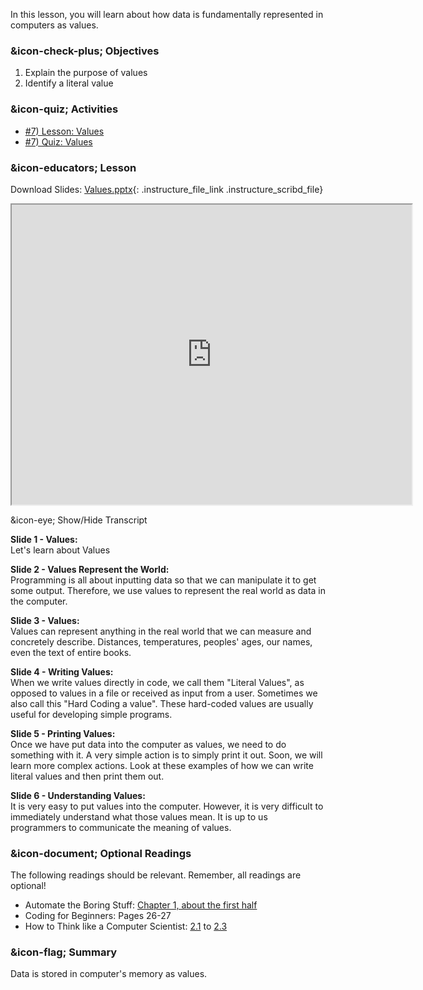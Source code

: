 In this lesson, you will learn about how data is fundamentally represented in
computers as values.

###  &icon-check-plus; Objectives

  1. Explain the purpose of values
  2. Identify a literal value

###  &icon-quiz; Activities

  * [#7) Lesson: Values](#video)
  * [#7) Quiz: Values](https://vt.instructure.com/courses/66476/assignments/356634)

###  &icon-educators; Lesson

Download Slides:
[Values.pptx](https://vt.instructure.com/courses/66476/files/5919807/download?verifier=aySz8uP4BtR7U7NpHkZuzZNxkac43QtB0tr8rYLY&wrap=1
"Values.pptx" ){: .instructure_file_link .instructure_scribd_file}

<iframe height="150" width="300" style="width: 640px; height: 480px;"
webkitallowfullscreen="webkitallowfullscreen" title="Values"
mozallowfullscreen="mozallowfullscreen"
src="https://www.youtube.com/embed/_hCig1aXNgc?feature=oembed&rel=0"
allowfullscreen="allowfullscreen"></iframe>

&icon-eye; Show/Hide Transcript

**Slide 1 - Values:**  
Let's learn about Values

**Slide 2 - Values Represent the World:**  
Programming is all about inputting data so that we can manipulate it to get
some output. Therefore, we use values to represent the real world as data in
the computer.

**Slide 3 - Values:**  
Values can represent anything in the real world that we can measure and
concretely describe. Distances, temperatures, peoples' ages, our names, even
the text of entire books.

**Slide 4 - Writing Values:**  
When we write values directly in code, we call them "Literal Values", as
opposed to values in a file or received as input from a user. Sometimes we
also call this "Hard Coding a value". These hard-coded values are usually
useful for developing simple programs.

**Slide 5 - Printing Values:**  
Once we have put data into the computer as values, we need to do something
with it. A very simple action is to simply print it out. Soon, we will learn
more complex actions. Look at these examples of how we can write literal
values and then print them out.

**Slide 6 - Understanding Values:**  
It is very easy to put values into the computer. However, it is very difficult
to immediately understand what those values mean. It is up to us programmers
to communicate the meaning of values.

###  &icon-document; Optional Readings

The following readings should be relevant. Remember, all readings are
optional!

  * Automate the Boring Stuff: [Chapter 1, about the first half](https://automatetheboringstuff.com/chapter1/)
  * Coding for Beginners: Pages 26-27
  * How to Think like a Computer Scientist: [2.1](http://interactivepython.org/runestone/static/thinkcspy/SimplePythonData/intro-VariablesExpressionsandStatements.html) to [2.3](http://interactivepython.org/runestone/static/thinkcspy/SimplePythonData/Typeconversionfunctions.html)

###  &icon-flag; Summary

Data is stored in computer's memory as values.